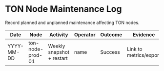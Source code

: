 # TON Node Maintenance Log

Record planned and unplanned maintenance affecting TON nodes.

| Date       | Node             | Activity                  | Operator | Outcome | Evidence               |
| ---------- | ---------------- | ------------------------- | -------- | ------- | ---------------------- |
| YYYY-MM-DD | ton-node-prod-01 | Weekly snapshot + restart | name     | Success | Link to metrics/export |
